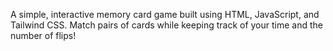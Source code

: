 A simple, interactive memory card game built using HTML, JavaScript, and Tailwind CSS. Match pairs of cards while keeping track of your time and the number of flips!

